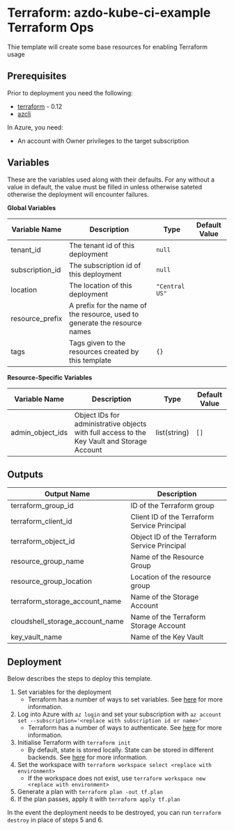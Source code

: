 # Terraform: azdo-kube-ci-example Terraform Ops

Thie template will create some base resources for enabling Terraform usage

## Prerequisites

Prior to deployment you need the following:
* [terraform](https://www.terraform.io/) - 0.12
* [azcli](https://docs.microsoft.com/en-us/cli/azure/install-azure-cli?view=azure-cli-latest)

In Azure, you need:
* An account with Owner privileges to the target subscription

## Variables

These are the variables used along with their defaults. For any without a value in default, the value must be filled in unless otherwise sateted otherwise the deployment will encounter failures.

**Global Variables**

|Variable Name|Description|Type|Default Value|
|-|-|-|-|
|tenant_id|The tenant id of this deployment|`null`|
|subscription_id|The subscription id of this deployment|`null`|
|location|The location of this deployment|`"Central US"`|
|resource_prefix|A prefix for the name of the resource, used to generate the resource names||
|tags|Tags given to the resources created by this template|`{}`|

**Resource-Specific Variables**

|Variable Name|Description|Type|Default Value|
|-|-|-|-|
|admin_object_ids|Object IDs for administrative objects with full access to the Key Vault and Storage Account|list(string)|`[]`|

## Outputs

|Output Name|Description|
|-|-|
|terraform_group_id|ID of the Terraform group|
|terraform_client_id|Client ID of the Terraform Service Principal|
|terraform_object_id|Object ID of the Terraform Service Principal|
|resource_group_name|Name of the Resource Group|
|resource_group_location|Location of the resource group|
|terraform_storage_account_name|Name of the Storage Account|
|cloudshell_storage_account_name|Name of the Terraform Storage Account|
|key_vault_name|Name of the Key Vault|

## Deployment

Below describes the steps to deploy this template.

1. Set variables for the deployment
    * Terraform has a number of ways to set variables. See [here](https://www.terraform.io/docs/configuration/variables.html#assigning-values-to-root-module-variables) for more information.
2. Log into Azure with `az login` and set your subscription with `az account set --subscription='<replace with subscription id or name>'`
    * Terraform has a number of ways to authenticate. See [here](https://www.terraform.io/docs/providers/azurerm/guides/azure_cli.html) for more information.
3. Initialise Terraform with `terraform init`
    * By default, state is stored locally. State can be stored in different backends. See [here](https://www.terraform.io/docs/backends/types/index.html) for more information.
4. Set the workspace with `terraform workspace select <replace with environment>`
    * If the workspace does not exist, use `terraform workspace new <replace with environment>`
5. Generate a plan with `terraform plan -out tf.plan`
6. If the plan passes, apply it with `terraform apply tf.plan`

In the event the deployment needs to be destroyed, you can run `terraform destroy` in place of steps 5 and 6.
